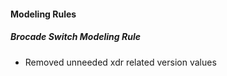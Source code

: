 
#### Modeling Rules
##### Brocade Switch Modeling Rule
- Removed unneeded xdr related version values
